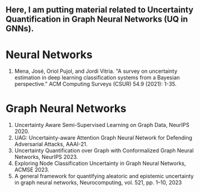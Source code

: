 ## Here, I am putting material related to Uncertainty Quantification in Graph Neural Networks (UQ in GNNs).
# Neural Networks 
1. Mena, José, Oriol Pujol, and Jordi Vitria. "A survey on uncertainty estimation in deep learning classification systems from a Bayesian perspective." ACM Computing Surveys (CSUR) 54.9 (2021): 1-35.
# Graph Neural Networks    
1. Uncertainty Aware Semi-Supervised Learning on Graph Data, NeurIPS 2020.
2. UAG: Uncertainty-aware Attention Graph Neural Network for Defending Adversarial Attacks, AAAI-21.
3. Uncertainty Quantification over Graph with Conformalized Graph Neural Networks, NeurIPS 2023.
4. Exploring Node Classification Uncertainty in Graph Neural Networks, ACMSE 2023.
5. A general framework for quantifying aleatoric and epistemic uncertainty in graph neural networks,  Neurocomputing,
 vol. 521, pp. 1–10, 2023
